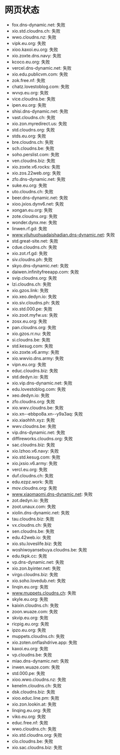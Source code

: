 # 网页状态
- fox.dns-dynamic.net: 失败
- xio.std.cloudns.ch: 失败
- wwo.cloudns.nz: 失败
- vipk.eu.org: 失败
- xioo.kaxoi.eu.org: 失败
- xio.zoxte.dns.navy: 失败
- kcoco.eu.org: 失败
- vercel.dns-dynamic.net: 失败
- xio.edu.publicvm.com: 失败
- zok.free.nf: 失败
- chatz.lovestoblog.com: 失败
- wvvp.eu.org: 失败
- vice.cloudns.be: 失败
- ipen.eu.org: 失败
- shisi.dns-dynamic.net: 失败
- vast.cloudns.ch: 失败
- xio.zon.myredirect.us: 失败
- std.cloudns.org: 失败
- stds.eu.org: 失败
- bre.cloudns.ch: 失败
- sch.cloudns.be: 失败
- soho.perslist.com: 失败
- ven.cloudns.biz: 失败
- xio.zoxte.v6.rocks: 失败
- xio.zos.22web.org: 失败
- zfo.dns-dynamic.net: 失败
- suke.eu.org: 失败
- uto.cloudns.ch: 失败
- beer.dns-dynamic.net: 失败
- xioo.jxios.dynv6.net: 失败
- xongan.eu.org: 失败
- zote.cloudns.org: 失败
- wonder.dynx.me: 失败
- linwen.rf.gd: 失败
- www.yiluhuohuadaishadian.dns-dynamic.net: 失败
- std.great-site.net: 失败
- cdue.cloudns.ch: 失败
- xio.zot.rf.gd: 失败
- siv.cloudns.ph: 失败
- skyo.dns-dynamic.net: 失败
- daiwen.infinityfreeapp.com: 失败
- svip.cloudns.org: 失败
- lzi.cloudns.ch: 失败
- xio.gzos.link: 失败
- xio.xeo.dedyn.io: 失败
- xio.siv.cloudns.ph: 失败
- xio.std.000.pe: 失败
- xio.zoot.myfw.us: 失败
- zosx.eu.org: 失败
- pan.cloudns.org: 失败
- xio.gzos.rr.nu: 失败
- si.cloudns.be: 失败
- std.kesug.com: 失败
- xio.zoxte.v6.army: 失败
- xio.wwvio.dns.army: 失败
- vipn.eu.org: 失败
- educ.cloudns.biz: 失败
- std.dedyn.io: 失败
- xio.vip.dns-dynamic.net: 失败
- edu.lovestoblog.com: 失败
- xeo.dedyn.io: 失败
- zfo.cloudns.org: 失败
- xio.wwv.cloudns.be: 失败
- xio.xn--ebbpo8a.xn--y9a3aq: 失败
- xio.xiaohhh.xyz: 失败
- wwv.cloudns.be: 失败
- vip.dns-dynamic.net: 失败
- diffireworks.cloudns.org: 失败
- sac.cloudns.biz: 失败
- xio.lzhoo.v6.navy: 失败
- xio.std.kesug.com: 失败
- xio.jxsio.v6.army: 失败
- vercl.eu.org: 失败
- duf.cloudns.ch: 失败
- edu.ezpz.work: 失败
- mov.cloudns.org: 失败
- www.xiaomaomi.dns-dynamic.net: 失败
- zot.dedyn.io: 失败
- zoot.unaux.com: 失败
- xiolin.dns-dynamic.net: 失败
- tau.cloudns.biz: 失败
- vx.cloudns.ch: 失败
- sen.cloudns.be: 失败
- edu.42web.io: 失败
- xio.stu.loveslife.biz: 失败
- woshiwoyansebuya.cloudns.be: 失败
- edu.tkpk.cc: 失败
- vp.dns-dynamic.net: 失败
- xio.zon.byinter.net: 失败
- virgo.cloudns.biz: 失败
- xio.soho.lovedub.net: 失败
- linqin.eu.org: 失败
- www.muppets.cloudns.ch: 失败
- skyle.eu.org: 失败
- kaixin.cloudns.ch: 失败
- zoon.wuaze.com: 失败
- skvip.eu.org: 失败
- ricpig.eu.org: 失败
- ipzo.eu.org: 失败
- muppets.cloudns.ch: 失败
- xio.zoten.onflashdrive.app: 失败
- kaxoi.eu.org: 失败
- vp.cloudns.be: 失败
- miao.dns-dynamic.net: 失败
- inwen.wuaze.com: 失败
- std.000.pe: 失败
- xioo.wwo.cloudns.nz: 失败
- kenelm.cloudns.ch: 失败
- dsk.cloudns.biz: 失败
- xioo.educ.line.pm: 失败
- xio.zon.lookin.at: 失败
- linqing.eu.org: 失败
- viko.eu.org: 失败
- educ.free.nf: 失败
- wwo.cloudns.ch: 失败
- xio.std.cloudns.org: 失败
- clo.cloudns.be: 失败
- xio.sac.cloudns.biz: 失败
